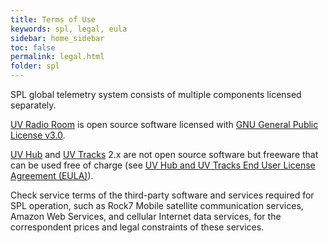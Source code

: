 ```yaml
---
title: Terms of Use
keywords: spl, legal, eula
sidebar: home_sidebar
toc: false
permalink: legal.html
folder: spl
---
```


SPL global telemetry system consists of multiple components licensed separately.

[UV Radio Room](radioroom.html) is open source software licensed with [GNU General Public License v3.0](https://github.com/envirover/SPLRadioRoom/blob/master/LICENSE).

[UV Hub](uvhub.html) and [UV Tracks](uvtracks.html) 2.x are not open source software but freeware that can be used free of charge (see [UV Hub and UV Tracks End User License Agreement (EULA)](uvhub-eula.html)).

Check service terms of the third-party software and services required for SPL operation, such as Rock7 Mobile satellite communication services, Amazon Web Services, and cellular Internet data services, for the correspondent prices and legal constraints of these services.
